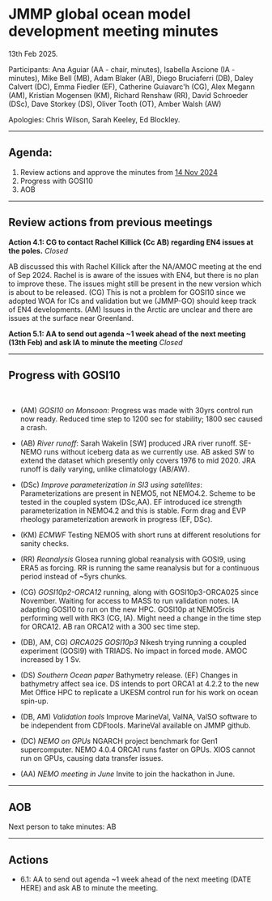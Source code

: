 # JMMP global ocean model development meeting minutes

13th Feb 2025.

Participants: Ana Aguiar (AA - chair, minutes), Isabella Ascione (IA - minutes), Mike Bell (MB), Adam Blaker (AB), Diego Bruciaferri (DB), Daley Calvert (DC), Emma Fiedler (EF), Catherine Guiavarc'h (CG), Alex Megann (AM), Kristian Mogensen (KM), Richard Renshaw (RR), David Schroeder (DSc), Dave Storkey (DS), Oliver Tooth (OT), Amber Walsh (AW)

Apologies: Chris Wilson, Sarah Keeley, Ed Blockley.

----------

## Agenda:
1. Review actions and approve the minutes from [14 Nov 2024](https://github.com/JMMP-Group/GO_coordination/blob/main/meetings/minutes_14Nov2024.md)
2. Progress with GOSI10
3. AOB

----------

## Review actions from previous meetings

**Action 4.1: CG to contact Rachel Killick (Cc AB) regarding EN4 issues at the poles.** _Closed_

AB discussed this with Rachel Killick after the NA/AMOC meeting at the end of Sep 2024. Rachel is is aware of the issues with EN4, but there is no plan to improve these. The issues might still be present in the new version which is about to be released. (CG) This is not a problem for GOSI10 since we adopted WOA for ICs and validation but we (JMMP-GO) should keep track of EN4 developments. (AM) Issues in the Arctic are unclear and there are issues at the surface near Greenland.  

**Action 5.1: AA to send out agenda ~1 week ahead of the next meeting (13th Feb) and ask IA to minute the meeting** _Closed_

----------

## Progress with GOSI10

</br>

* (AM) _GOSI10 on Monsoon_: Progress was made with 30yrs control run now ready. Reduced time step to 1200 sec for stability; 1800 sec caused a crash.
 
* (AB) _River runoff_: Sarah Wakelin [SW] produced JRA river runoff. SE-NEMO runs without iceberg data as we currently use. AB asked SW to extend the dataset which presently only covers 1976 to mid 2020. JRA runoff is daily varying, unlike climatology (AB/AW).
 
* (DSc) _Improve parameterization in SI3 using satellites_: Parameterizations are present in NEMO5, not NEMO4.2. Scheme to be tested in the coupled system (DSc,AA). EF introduced ice strength parameterization in NEMO4.2 and this is stable. Form drag and EVP rheology parameterization arework in progress (EF, DSc).
 
* (KM) _ECMWF_ Testing NEMO5 with short runs at different resolutions for sanity checks.
 
* (RR) _Reanalysis_ Glosea running global reanalysis with GOSI9, using ERA5 as forcing. RR is running the same reanalysis but for a continuous period instead of ~5yrs chunks.
 
* (CG) _GOSI10p2-ORCA12_ running, along with GOSI10p3-ORCA025 since November. Waiting for access to MASS to run validation notes. IA adapting GOSI10 to run on the new HPC. GOSI10p at NEMO5rcis performing well with RK3 (CG, IA). Might need a change in the time step for ORCA12. AB ran ORCA12 with a 300 sec time step.

* (DB), AM, CG) _ORCA025 GOSI10p3_ Nikesh trying running a coupled experiment (GOSI9) with TRIADS. No impact in forced mode. AMOC increased by 1 Sv.
 
* (DS) _Southern Ocean paper_ Bathymetry release. (EF) Changes in bathymetry affect sea ice. DS intends to port ORCA1 at 4.2.2 to the new Met Office HPC to replicate a UKESM control run for his work on ocean spin-up.
 
* (DB, AM) _Validation tools_ Improve MarineVal, ValNA, ValSO software to be independent from CDFtools. MarineVal available on JMMP github.
 
* (DC) _NEMO on GPUs_ NGARCH project benchmark for Gen1 supercomputer. NEMO 4.0.4 ORCA1 runs faster on GPUs. XIOS cannot run on GPUs, causing data transfer issues.
 
* (AA) _NEMO meeting in June_ Invite to join the hackathon in June.

----------

## AOB 

Next person to take minutes: AB

----------

## Actions

* 6.1: AA to send out agenda ~1 week ahead of the next meeting (DATE HERE) and ask AB to minute the meeting.
